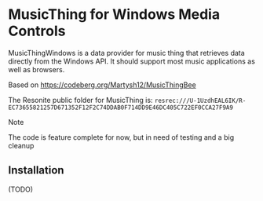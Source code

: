 # MusicThing for Windows Media Controls
MusicThingWindows is a data provider for music thing that retrieves data directly from the Windows API. It should support most music applications as well as browsers.

Based on https://codeberg.org/Martysh12/MusicThingBee

The Resonite public folder for MusicThing is: `resrec:///U-1UzdhEAL6IK/R-EC73655821257D671352F12F2C74DDAB0F714DD9E46DC405C722EF0CCA27F9A9`

> [!NOTE]  
> The code is feature complete for now, but in need of testing and a big cleanup

## Installation
(TODO)

